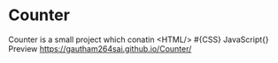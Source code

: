 # Counter
Counter is a small project which conatin &lt;HTML/> #{CSS}  JavaScript{} 
Preview https://gautham264sai.github.io/Counter/
